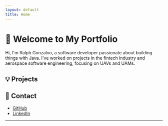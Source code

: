 ```yaml
---
layout: default
title: Home
---
```


# 👋 Welcome to My Portfolio

Hi, I'm Ralph Gonzalvo, a software developer passionate about building things with Java. I've worked on projects in the fintech industry and aerospace software engineering, focusing on UAVs and UAMs.

## 💡 Projects


## 📩 Contact
- [GitHub](https://github.com/RalphGonzalvo)
- [LinkedIn](https://www.linkedin.com/in/ralphgonzalvo/)

---